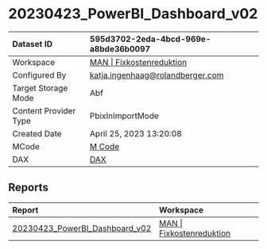 



# 20230423_PowerBI_Dashboard_v02

|Dataset ID|595d3702-2eda-4bcd-969e-a8bde36b0097|
| :--- | :--- |
|Workspace|[MAN \| Fixkostenreduktion](../Workspaces/MAN-\|-Fixkostenreduktion.md)|
|Configured By|katja.ingenhaag@rolandberger.com|
|Target Storage Mode|Abf|
|Content Provider Type|PbixInImportMode|
|Created Date|April 25, 2023 13:20:08|
|MCode|[M Code](./20230423_PowerBI_Dashboard_v02/mcode.md)|
|DAX|[DAX](./20230423_PowerBI_Dashboard_v02/dax.md)|

## Reports

|Report|Workspace|
| :--- | :--- |
|[20230423_PowerBI_Dashboard_v02](../Reports/20230423_PowerBI_Dashboard_v02.md)|[MAN \| Fixkostenreduktion](../Workspaces/MAN-\|-Fixkostenreduktion.md)|
